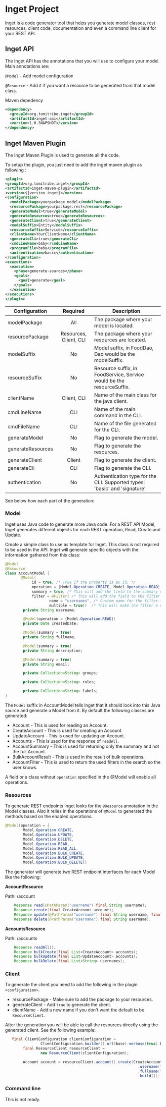# Inget Project

Inget is a code generator tool that helps you generate model classes, rest resources, client code, documentation and 
even a command line client for your REST API.

## Inget API

The Inget API has the annotations that you will use to configure your model.
Main annotations are:

```@Model```  - Add model configuration

```@Resource```  - Add it if you want a resource to be generated from that model class.

Maven depedency
```xml
<dependency>
  <groupId>org.tomitribe.inget</groupId>
  <artifactId>inget-api</artifactId>
  <version>1.0-SNAPSHOT</version>
</dependency>
```

## Inget Maven Plugin
The Inget Maven Plugin is used to generate all the code.

To setup the plugin, you just need to add the inget maven plugin as following :

```xml
<plugin>
<groupId>org.tomitribe.inget</groupId>
<artifactId>inget-maven-plugin</artifactId>
<version>${version.inget}</version>
<configuration>
  <modelPackage>yourpackage.model</modelPackage>
  <resourcePackage>yourpackage.rest</resourcePackage>
  <generateModel>true</generateModel> 
  <generateResources>true</generateResources>
  <generateClient>true</generateClient> 
  <modelSuffix>Entity</modelSuffix>
  <resourceSuffix>Service</resourceSuffix>
  <clientName>YourClientName</clientName>
  <generateCli>true</generateCli>
  <cmdLineName>baby</cmdLineName>
  <programFile>baby</programFile>
  <authentication>basic</authentication>
</configuration>
<executions>
  <execution>
    <phase>generate-sources</phase>
    <goals>
      <goal>generate</goal>
    </goals>
  </execution>
</executions>
</plugin>
``` 

| Configuration | Required | Description |
| ------------- |:-------------:|-----|
| modelPackage |All| The package where your model is located. |
| resourcePackage     |Resources, Client, CLI| The package where your resources are located. |
| modelSuffix |No|Model suffix, in FoodDao, Dao would be the modelSuffix.|
| resourceSuffix |No |Resource suffix, in FoodService, Service would be the resourceSuffix.|
| clientName | Client, CLI | Name of the main class for the java client.|
| cmdLineName | CLI | Name of the main command in the CLI.|
| cmdFileName | CLI | Name of the file generated for the CLI. |
| generateModel |No     |Flag to generate the model.|
| generateResources |No     |Flag to generate the resources.|
| generateClient |Client| Flag to generate the client.|
| generateCli | CLI | Flag to generate the CLI. |
| authentication | No | Authentication type for the CLI. Supported types: 'basic' and 'signature'

See below how each part of the generation:

### Model

Inget uses Java code to generate more Java code. For a REST API Model, Inget generates different objects for each 
REST operation, Read, Create and Update.

Create a simple class to use as template for Inget. This class is not required to be used in the API. Inget will 
generate specific objects with the information gathered from this class: 

```java
@Model
@Resource
class AccountModel {
       @Model(
            id = true, /* True if the property is an id. */
            operation = {Model.Operation.CREATE, Model.Operation.READ}, /* You can control the generation this in a class or field. A field marked with ```Model.Operation.READ``` will only be generated for the Read version of the class.*/
            summary = true, /* This will add the field to the summary class. This class will only be created if at least one field is summary. */
            filter = @Filter( /* This will add the field to the filter class. This class will only be created if at least one field is filter.*/
                    name = "usernames", /* Custom name for the filter.*/
                    multiple = true))  /* This will make the filter a collection. */
        private String username;

        @Model(operation = {Model.Operation.READ})
        private Date createdDate;

        @Model(summary = true)
        private String fullname;

        @Model(summary = true)
        private String description;

        @Model(summary = true)
        private String email;

        private Collection<String> groups;

        private Collection<String> roles;

        private Collection<String> labels;
}
``` 

The ```Model``` suffix in AccountModel tells Inget that it should look into this Java source and generate a Model from it. By default the following classes are generated:

* Account - This is used for reading an Account.
* CreateAccount - This is used for creating an Account.
* UpdateAccount - This is used for updating an Account.
* Accounts - This is used for the response of ```readAll```.
* AccountSummary - This is used for returning only the summary and not the full Account.
* BulkAccountResult - This is used in the result of bulk operations.
* AccountFilter - This is used to return the used filters in the search so the user knows.

A field or a class without ```operation``` specified in the @Model will enable all operations.

### Resources

To generate REST endpoints Inget looks for the ```@Resource``` annotation in the Model classes. Also it relies in the operations of ```@Model``` to generated the methods based on the enabled operations.
```java
@Model(operation = {
        Model.Operation.CREATE,
        Model.Operation.UPDATE,
        Model.Operation.DELETE,
        Model.Operation.READ,
        Model.Operation.READ_ALL,
        Model.Operation.BULK_CREATE,
        Model.Operation.BULK_UPDATE,
        Model.Operation.BULK_DELETE})
```

The generator will generate two REST endpoint interfaces for each Model like the following:

**AccountResource**

Path: /account
```java
    Response read(@PathParam("username") final String username);
    Response create(final CreateAccount account);
    Response update(@PathParam("username") final String username, final UpdateAccount account);
    Response delete(@PathParam("username") final String username);
```

**AccountsResource**

 Path: /accounts
```java
    Response readAll();
    Response bulkCreate(final List<CreateAccount> accounts);
    Response bulkUpdate(final List<UpdateAccount> accounts);
    Response bulkDelete(final List<String> usernames);
```


### Client
To generate the client you need to add the following in the plugin ```<configuration>```.

* resourcePackage - Make sure to add the package to your resources.
* generateClient - Add ```true``` to generate the client.
* clientName - Add a new name if you don't want the default to be ```ResourceClient```.

After the generation you will be able to call the resources directly using the generated client. See the following example:

```java
   final ClientConfiguration clientConfiguration =
                ClientConfiguration.builder().url(base).verbose(true).build();
        final ResourceClient resourceClient =
                new ResourceClient(clientConfiguration);

        Account account = resourceClient.account().create(CreateAccount.builder()
                                                            .username("naruto")
                                                            .fullname("Naruto")
                                                            .build());
```

### Command line

This is not ready.


